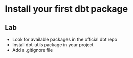 <!-- .slide: class="exercice" -->

# Install your first dbt package
## Lab

* Look for available packages in the official dbt repo
* Install dbt-utils package in your project
* Add a .gitignore file
